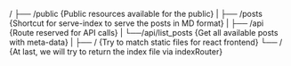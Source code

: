 /
├── /public {Public resources available for the public}
|
├── /posts {Shortcut for serve-index to serve the posts in MD format}
|
├── /api {Route reserved for API calls}
|   └──/api/list_posts {Get all available posts with meta-data}
|
├── / {Try to match static files for react frontend}
└── / {At last, we will try to return the index file via indexRouter}
